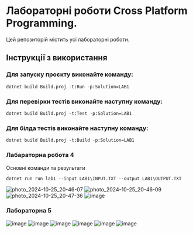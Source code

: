 # Лабораторні роботи Cross Platform Programming.

Цей репозиторій містить усі лабораторні роботи. 

## Інструкції з використання

### Для запуску проєкту виконайте команду:
```
dotnet build Build.proj -t:Run -p:Solution=LAB1
```
### Для перевірки тестів виконайте наступну команду:
```
dotnet build Build.proj -t:Test -p:Solution=LAB1
```
### Для білда тестів виконайте наступну команду:
```
dotnet build Build.proj -t:Build -p:Solution=LAB1
```
### Лабараторна робота 4
Основні команди та результати

```
dotnet run run lab1 --input LAB1\INPUT.TXT --output LAB1\OUTPUT.TXT

```

![photo_2024-10-25_20-46-07](https://github.com/user-attachments/assets/b8027226-e681-4a98-b5d8-dc34a3a29478)
![photo_2024-10-25_20-46-09](https://github.com/user-attachments/assets/15c0333a-f870-4166-8b69-ba1f11cdb331)
![photo_2024-10-25_20-47-36](https://github.com/user-attachments/assets/ae941c2e-f7bf-4f7d-b826-3e44bde83834)
![image](https://github.com/user-attachments/assets/fc15ccc6-91f8-47a0-8583-175ecf3e0eb4)

### Лабораторна 5
![image](https://github.com/user-attachments/assets/dd77b643-88bf-4f00-b027-2e46bdc6350f)
![image](https://github.com/user-attachments/assets/0af90d55-8993-413e-9ce1-b40112cbfff9)
![image](https://github.com/user-attachments/assets/ee036a6a-c666-439e-aac9-85fba93adb7d)
![image](https://github.com/user-attachments/assets/44dd85d3-b8cf-4f61-ba00-0f575bbf8f44)
![image](https://github.com/user-attachments/assets/850e1320-5494-4da2-a73d-f8bf6ad50f17)
![image](https://github.com/user-attachments/assets/c60a549f-e3c3-4302-be46-94e8f9491a21)


